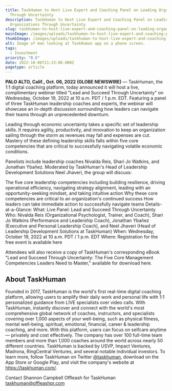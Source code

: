 ```yaml
---
title: TaskHuman to Host Live Expert and Coaching Panel on Leading Organizations
  Through Uncertainty
description: TaskHuman to Host Live Expert and Coaching Panel on Leading
  Organizations Through Uncertainty
slug: taskhuman-to-host-live-expert-and-coaching-panel-on-leading-organizations-through-uncertainty
mainImage: /images/uploads/taskhuman-to-host-live-expert-and-coaching-panel-on-leading-organizations-through-uncertainty-featured.jpg
thumbImage: /images/uploads/taskhuman-to-host-live-expert-and-coaching-panel-on-leading-organizations-through-uncertainty-thumb.jpg
alt: Image of man looking at TaskHuman app on a phone screen.
tags:
  - Investment
priority: "0.5"
date: 2022-10-06T21:23:00.000Z
pagetype: article
---
```

**PALO ALTO, Calif., Oct. 06, 2022 (GLOBE NEWSWIRE)** — TaskHuman, the 1:1 digital coaching platform, today announced it will host a live, complimentary webinar titled "Lead and Succeed Through Uncertainty" on Wednesday, October 19, 2022 at 10 a.m. PDT / 1 p.m. EDT. Featuring a panel of three TaskHuman leadership coaches and experts, the webinar will showcase an in-depth discussion surrounding how leaders can navigate their teams through an unprecedented downturn.

Leading through economic uncertainty takes a specific set of leadership skills. It requires agility, productivity, and innovation to keep an organization sailing through the storm as revenues may fall and expenses are cut. Mastery of these defining leadership skills falls within five core competencies that are critical to successfully navigating volatile economic conditions.

Panelists include leadership coaches Nivalda Reis, Shari Jo Watkins, and Jonathan Ybañez. Moderated by TaskHuman's Head of Leadership Development Solutions Neel Jhaveri, the group will discuss:

The five core leadership competencies including building resilience, driving operational efficiency, navigating strategy alignment, leading with an opportunity-seeking mindset, and taking intuitive action
Why these core competencies are critical to an organization's continued success
How leaders can take immediate action to successfully navigate teams
Details-at-a-Glance:
What: Live Panel: Lead and Succeed Through Uncertainty
Who: Nivalda Reis (Organizational Psychologist, Trainer, and Coach), Shari Jo Watkins (Performance and Leadership Coach), Jonathan Ybañez (Executive and Personal Leadership Coach), and Neel Jhaveri (Head of Leadership Development Solutions at TaskHuman)
When: Wednesday, October 19, 2022 at 10 a.m. PDT / 1 p.m. EDT
Where: Registration for the free event is available here

Attendees will also receive a copy of TaskHuman's corresponding eBook "Lead and Succeed Through Uncertainty: The Five Core Management Competencies Leaders Need to Master," available for download here.

## About TaskHuman

Founded in 2017, TaskHuman is the world's first real-time digital coaching platform, allowing users to amplify their daily work and personal life with 1:1 personalized guidance from LIVE specialists over video calls. With TaskHuman, instantly discover and connect with the world's most comprehensive global network of coaches, instructors, and specialists covering over 1,000 aspects of your well-being, such as physical fitness, mental well-being, spiritual, emotional, financial, career & leadership coaching, and more. With this platform, users can focus on selfcare anytime — privately and cost effectively. The company has over 100 full-time team members and more than 1,000 coaches around the world across nearly 50 different countries. TaskHuman is backed by USVP, Impact Ventures, Madrona, RingCentral Ventures, and several notable individual investors. To learn more, follow TaskHuman on Twitter [@taskhuman](https://twitter.com/taskhuman), download on the App Store or Google Play, and visit the company's website at <https://taskhuman.com/>.

Contact
Shannon Campbell
Offleash for TaskHuman
[taskhuman@offleashpr.com](<mailto: taskhuman@offleashpr.com>)